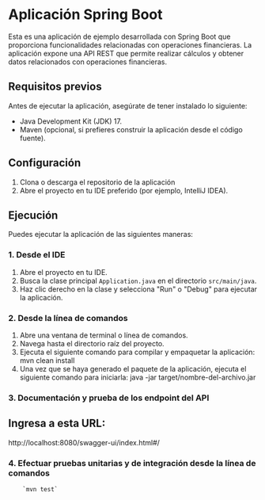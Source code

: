 # Aplicación Spring Boot

Esta es una aplicación de ejemplo desarrollada con Spring Boot que proporciona funcionalidades relacionadas con operaciones financieras. La aplicación expone una API REST que permite realizar cálculos y obtener datos relacionados con operaciones financieras.

## Requisitos previos

Antes de ejecutar la aplicación, asegúrate de tener instalado lo siguiente:

- Java Development Kit (JDK) 17.
- Maven (opcional, si prefieres construir la aplicación desde el código fuente).

## Configuración

1. Clona o descarga el repositorio de la aplicación
2. Abre el proyecto en tu IDE preferido (por ejemplo, IntelliJ IDEA).

## Ejecución

Puedes ejecutar la aplicación de las siguientes maneras:

### 1. Desde el IDE

1. Abre el proyecto en tu IDE.
2. Busca la clase principal `Application.java` en el directorio `src/main/java`.
3. Haz clic derecho en la clase y selecciona "Run" o "Debug" para ejecutar la aplicación.

### 2. Desde la línea de comandos

1. Abre una ventana de terminal o línea de comandos.
2. Navega hasta el directorio raíz del proyecto.
3. Ejecuta el siguiente comando para compilar y empaquetar la aplicación:
  mvn clean install
4. Una vez que se haya generado el paquete de la aplicación, ejecuta el siguiente comando para iniciarla:
   java -jar target/nombre-del-archivo.jar

### 3. Documentación y prueba de los endpoint del API
## Ingresa a esta URL:
  http://localhost:8080/swagger-ui/index.html#/

### 4. Efectuar pruebas unitarias y de integración desde la línea de comandos
        `mvn test`
